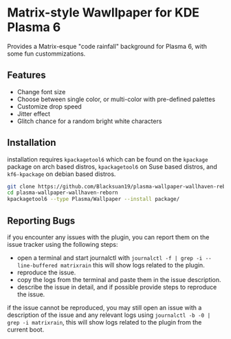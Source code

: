 # Matrix-style Wawllpaper for KDE Plasma 6

Provides a Matrix-esque "code rainfall" background for Plasma 6, with some fun custommizations.

## Features

- Change font size
- Choose between single color, or multi-color with pre-defined palettes
- Customize drop speed
- Jitter effect
- Glitch chance for a random bright white characters

## Installation

installation requires `kpackagetool6` which can be found on the `kpackage`
package on arch based distros, `kpackagetool6` on Suse based distros, and
`kf6-kpackage` on debian based distros.

```bash
git clone https://github.com/Blacksuan19/plasma-wallpaper-wallhaven-reborn.git
cd plasma-wallpaper-wallhaven-reborn
kpackagetool6 --type Plasma/Wallpaper --install package/
```

## Reporting Bugs

if you encounter any issues with the plugin, you can report them on the issue
tracker using the following steps:

- open a terminal and start journalctl with
  `journalctl -f | grep -i --line-buffered matrixrain` this will show logs
  related to the plugin.
- reproduce the issue.
- copy the logs from the terminal and paste them in the issue description.
- describe the issue in detail, and if possible provide steps to reproduce the
  issue.

if the issue cannot be reproduced, you may still open an issue with a
description of the issue and any relevant logs using
`journalctl -b -0 | grep -i matrixrain`, this will show logs related to the
plugin from the current boot.
